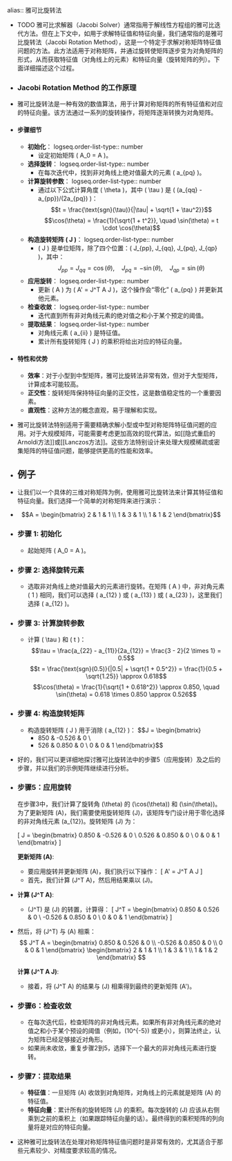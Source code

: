 alias:: 雅可比旋转法

- TODO 雅可比求解器（Jacobi Solver）通常指用于解线性方程组的雅可比迭代方法。但在上下文中，如用于求解特征值和特征向量，我们通常指的是雅可比旋转法（Jacobi Rotation Method），这是一个特定于求解对称矩阵特征值问题的方法。此方法适用于对称矩阵，并通过旋转使矩阵逐步变为对角矩阵的形式，从而获取特征值（对角线上的元素）和特征向量（旋转矩阵的列）。下面详细描述这个过程。
- ### Jacobi Rotation Method 的工作原理
- 雅可比旋转法是一种有效的数值算法，用于计算对称矩阵的所有特征值和对应的特征向量。该方法通过一系列的旋转操作，将矩阵逐渐转换为对角矩阵。
- #### 步骤细节
	- **初始化**：
	  logseq.order-list-type:: number
		- 设定初始矩阵 \( A_0 = A \)。
	- **选择旋转**：
	  logseq.order-list-type:: number
		- 在每次迭代中，找到非对角线上绝对值最大的元素 \( a_{pq} \)。
	- **计算旋转参数**：
	  logseq.order-list-type:: number
		- 通过以下公式计算角度 \( \theta \)，其中 \( \tau \) 是 \( (a_{qq} - a_{pp})/(2a_{pq}) \)：
		  $$t = \frac{\text{sgn}(\tau)}{|\tau| + \sqrt{1 + \tau^2}}$$
		  $$\cos(\theta) = \frac{1}{\sqrt{1 + t^2}}, \quad \sin(\theta) = t \cdot \cos(\theta)$$
	- **构造旋转矩阵 \( J \)**：
	  logseq.order-list-type:: number
		- \( J \) 是单位矩阵，除了四个位置：\( J_{pp}, J_{qq}, J_{pq}, J_{qp} \)，其中：
		  $$J_{pp} = J_{qq} = \cos(\theta), \quad J_{pq} = -\sin(\theta), \quad J_{qp} = \sin(\theta)$$
	- **应用旋转**：
	  logseq.order-list-type:: number
		- 更新 \( A \) 为 \( A' = J^T A J \)，这个操作会“零化” \( a_{pq} \) 并更新其他元素。
	- **检查收敛**：
	  logseq.order-list-type:: number
		- 迭代直到所有非对角线元素的绝对值之和小于某个预定的阈值。
	- **提取结果**：
	  logseq.order-list-type:: number
		- 对角线元素 \( a_{ii} \) 是特征值。
		- 累计所有旋转矩阵 \( J \) 的乘积将给出对应的特征向量。
- #### 特性和优势
	- **效率**：对于小型到中型矩阵，雅可比旋转法非常有效，但对于大型矩阵，计算成本可能较高。
	- **正交性**：旋转矩阵保持特征向量的正交性，这是数值稳定性的一个重要因素。
	- **直观性**：这种方法的概念直观，易于理解和实现。
- 雅可比旋转法特别适用于需要精确求解小型或中型对称矩阵特征值问题的应用。对于大规模矩阵，可能需要考虑更加高效的现代算法，如[[隐式重启的Arnoldi方法]]或[[Lanczos方法]]。这些方法特别设计来处理大规模稀疏或密集矩阵的特征值问题，能够提供更高的性能和效率。
  <!--Converted by ToLogseq-->
- ## 例子
- 让我们以一个具体的三维对称矩阵为例，使用雅可比旋转法来计算其特征值和特征向量。我们选择一个简单的对称矩阵来进行演示：
- $$A = \begin{bmatrix}
  2 & 1 & 1 \\
  1 & 3 & 1 \\
  1 & 1 & 2
  \end{bmatrix}$$
- ### 步骤 1: 初始化
	- 起始矩阵 \( A_0 = A \)。
- ### 步骤 2: 选择旋转元素
	- 选取非对角线上绝对值最大的元素进行旋转。在矩阵 \( A \) 中，非对角元素 \( 1 \) 相同，我们可以选择 \( a_{12} \) 或 \( a_{13} \) 或 \( a_{23} \)，这里我们选择 \( a_{12} \)。
- ### 步骤 3: 计算旋转参数
	- 计算 \( \tau \) 和 \( t \)：
	  $$\tau = \frac{a_{22} - a_{11}}{2a_{12}} = \frac{3 - 2}{2 \times 1} = 0.5$$
	  $$t = \frac{\text{sgn}(0.5)}{|0.5| + \sqrt{1 + 0.5^2}} = \frac{1}{0.5 + \sqrt{1.25}} \approx 0.618$$
	  $$\cos(\theta) = \frac{1}{\sqrt{1 + 0.618^2}} \approx 0.850, \quad \sin(\theta) = 0.618 \times 0.850 \approx 0.526$$
- ### 步骤 4: 构造旋转矩阵
	- 构造旋转矩阵 \( J \) 用于消除 \( a_{12} \)：
	  $$J = \begin{bmatrix}
	  - 850 & -0.526 & 0 \\
	  - 526 & 0.850 & 0 \\
	  0 & 0 & 1
	  \end{bmatrix}$$
- 好的，我们可以更详细地探讨雅可比旋转法中的步骤5（应用旋转）及之后的步骤，并以我们的示例矩阵继续进行分析。
- ### 步骤5：应用旋转
  
  在步骤3中，我们计算了旋转角 \(\theta\) 的 \(\cos(\theta)\) 和 \(\sin(\theta)\)。为了更新矩阵 \(A\)，我们需要使用旋转矩阵 \(J\)，该矩阵专门设计用于零化选择的非对角线元素 \(a_{12}\)。旋转矩阵 \(J\) 为：
  
  \[
  J = \begin{bmatrix}
  0.850 & -0.526 & 0 \\
  0.526 & 0.850 & 0 \\
  0 & 0 & 1
  \end{bmatrix}
  \]
  
  **更新矩阵 \(A\)**:
	- 要应用旋转并更新矩阵 \(A\)，我们执行以下操作：
	  \[
	  A' = J^T A J
	  \]
	- 首先，我们计算 \(J^T A\)，然后用结果乘以 \(J\)。
- **计算 \(J^T A\)**:
	- \(J^T\) 是 \(J\) 的转置，计算得：
	  \[
	  J^T = \begin{bmatrix}
	  0.850 & 0.526 & 0 \\
	  -0.526 & 0.850 & 0 \\
	  0 & 0 & 1
	  \end{bmatrix}
	  \]
- 然后，将 \(J^T\) 与 \(A\) 相乘：
  $$
  J^T A = \begin{bmatrix}
  0.850 & 0.526 & 0 \\
  -0.526 & 0.850 & 0 \\
  0 & 0 & 1
  \end{bmatrix}
  \begin{bmatrix}
  2 & 1 & 1 \\
  1 & 3 & 1 \\
  1 & 1 & 2
  \end{bmatrix}
  $$
  
  **计算 \(J^T A J\)**:
	- 接着，将 \(J^T A\) 的结果与 \(J\) 相乘得到最终的更新矩阵 \(A'\)。
- ### 步骤6：检查收敛
	- 在每次迭代后，检查矩阵的非对角线元素。如果所有非对角线元素的绝对值之和小于某个预设的阈值（例如，\(10^{-5}\) 或更小），则算法终止，认为矩阵已经足够接近对角形。
	- 如果尚未收敛，重复步骤2到5，选择下一个最大的非对角线元素进行旋转。
- ### 步骤7：提取结果
	- **特征值**：一旦矩阵 \(A\) 收敛到对角矩阵，对角线上的元素就是矩阵 \(A\) 的特征值。
	- **特征向量**：累计所有的旋转矩阵 \(J\) 的乘积。每次旋转的 \(J\) 应该从右侧乘到之前的乘积上（如果跟踪特征向量的话）。最终得到的乘积矩阵的列向量将是对应的特征向量。
- 这种雅可比旋转法在处理对称矩阵特征值问题时是非常有效的，尤其适合于那些元素较少、对精度要求较高的情况。